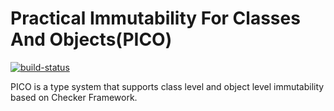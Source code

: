 # Practical Immutability For Classes And Objects(PICO)
[![build-status](https://travis-ci.com/opprop/immutability.svg?branch=master)](https://travis-ci.com/opprop/immutability)


PICO is a type system that supports class level and object level immutability based on Checker Framework.
